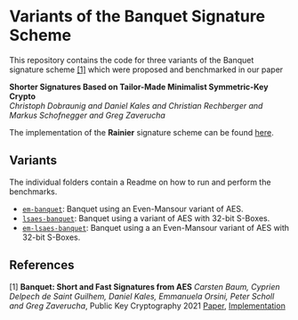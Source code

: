 # Variants of the Banquet Signature Scheme

This repository contains the code for three variants of the Banquet signature scheme [[1]](#1) which were proposed and benchmarked in our paper

**Shorter Signatures Based on Tailor-Made Minimalist Symmetric-Key Crypto**  
*Christoph Dobraunig and Daniel Kales and Christian Rechberger and Markus Schofnegger and Greg Zaverucha*

The implementation of the **Rainier** signature scheme can be found [here](https://github.com/IAIK/rainier-signatures).

## Variants

The individual folders contain a Readme on how to run and perform the benchmarks.

* [`em-banquet`](em-banquet): Banquet using an Even-Mansour variant of AES.
* [`lsaes-banquet`](lsaes-banquet): Banquet using a variant of AES with 32-bit S-Boxes.
* [`em-lsaes-banquet`](em-lsaes-banquet): Banquet using a an Even-Mansour variant of AES with 32-bit S-Boxes.


## References

<a id="1">[1]</a>
**Banquet: Short and Fast Signatures from AES**
*Carsten Baum, Cyprien Delpech de Saint Guilhem, Daniel Kales, Emmanuela Orsini, Peter Scholl and Greg Zaverucha*, Public Key Cryptography 2021
[Paper](https://eprint.iacr.org/2021/068), [Implementation](https://github.com/dkales/banquet)
